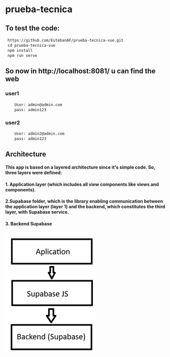 # prueba-tecnica

## To test the code:

```
 https://github.com/EstebanAF/prueba-tecnica-vue.git
 cd prueba-tecnica-vue
 npm install
 npm run serve
```
## So now in http://localhost:8081/ u can find the web

### user1
```
    User: admin@admin.com
    pass: admin123
```
### user2
```
    User: admin2@admin.com
    pass: admin123
```

## Architecture
#### This app is based on a layered architecture since it's simple code. So, three layers were defined:

#### 1. Application layer (which includes all view components like views and components).
#### 2.Supabase folder, which is the library enabling communication between the application layer (layer 1) and the backend, which constitutes the third layer, with Supabase service.
#### 3. Backend Supabase 
![alt text](image.png)